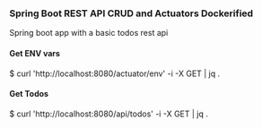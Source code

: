 ### Spring Boot REST API CRUD and Actuators Dockerified

Spring boot app with a basic todos rest api



#### Get ENV vars

$ curl 'http://localhost:8080/actuator/env' -i -X GET | jq .

#### Get Todos

$ curl 'http://localhost:8080/api/todos' -i -X GET | jq .
